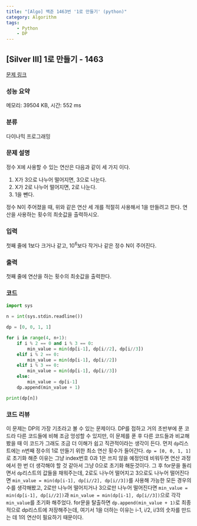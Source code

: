 ```yaml
---
title: "[Algo] 백준 1463번 '1로 만들기' (python)"
category: Algorithm
tags:
    - Python
    - DP
---
```


## [Silver III] 1로 만들기 - 1463 

[문제 링크](https://www.acmicpc.net/problem/1463) 

### 성능 요약

메모리: 39504 KB, 시간: 552 ms

### 분류

다이나믹 프로그래밍

### 문제 설명

<p>정수 X에 사용할 수 있는 연산은 다음과 같이 세 가지 이다.</p>

<ol>
	<li>X가 3으로 나누어 떨어지면, 3으로 나눈다.</li>
	<li>X가 2로 나누어 떨어지면, 2로 나눈다.</li>
	<li>1을 뺀다.</li>
</ol>

<p>정수 N이 주어졌을 때, 위와 같은 연산 세 개를 적절히 사용해서 1을 만들려고 한다. 연산을 사용하는 횟수의 최솟값을 출력하시오.</p>

### 입력 

 <p>첫째 줄에 1보다 크거나 같고, 10<sup>6</sup>보다 작거나 같은 정수 N이 주어진다.</p>

### 출력 

 <p>첫째 줄에 연산을 하는 횟수의 최솟값을 출력한다.</p>

### 코드
```python
import sys

n = int(sys.stdin.readline())

dp = [0, 0, 1, 1]

for i in range(4, n+1):
    if i % 2 == 0 and i % 3 == 0:
        min_value = min(dp[i-1], dp[i//2], dp[i//3])
    elif i % 2 == 0:
        min_value = min(dp[i-1], dp[i//2])
    elif i % 3 == 0:
        min_value = min(dp[i-1], dp[i//3])
    else:
        min_value = dp[i-1]
    dp.append(min_value + 1)

print(dp[n])
```

### 코드 리뷰
이 문제는 DP의 가장 기초라고 볼 수 있는 문제이다. DP를 접하고 거의 초반부에 푼 코드라 다른 코드들에 비해 조금 엉성할 수 있지만, 이 문제를 푼 후 다른 코드들과 비교해 봤을 때 이 코드가 그래도 조금 더 이해가 쉽고 직관적이라는 생각이 든다. 먼저 `dp`리스트에는 n번째 정수의 1로 만들기 위한 최소 연산 횟수가 들어간다. `dp = [0, 0, 1, 1]`로 초기화 해준 이유는 그냥 index번호 0과 1은 쓰지 않을 예정인데 비워두면 연산 과정에서 한 번 더 생각해야 할 것 같아서 그냥 0으로 초기화 해둔것이다. 그 후 for문을 돌리면서 `dp`리스트의 값들을 채워주는데, 2로도 나누어 떨어지고 3으로도 나누어 떨어진다면 `min_value = min(dp[i-1], dp[i//2], dp[i//3])`를 사용해 가능한 모든 경우의 수를 생각해봤고, 2로만 나누어 떨어지거나 3으로만 나누어 떨어진다면 `min_value = min(dp[i-1], dp[i//2])`과 `min_value = min(dp[i-1], dp[i//3])`으로 각각 `min_value`를 초기화 해주었다. for문을 탈출하면 `dp.append(min_value + 1)`로 최종적으로 dp리스트에 저장해주는데, 여기서 1을 더하는 이유는 i-1, i/2, i/3의 숫자를 만드는 데 1의 연산이 필요하기 때문이다.